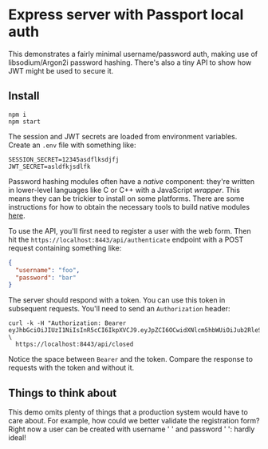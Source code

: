 # Express server with Passport local auth

This demonstrates a fairly minimal username/password auth, making use of libsodium/Argon2i password hashing. There's also a tiny API to show how JWT might be used to secure it.


## Install

```shell
npm i
npm start
```

The session and JWT secrets are loaded from environment variables. Create an `.env` file with something like:

```shell
SESSION_SECRET=12345asdflksdjfj
JWT_SECRET=asldfkjsdlfk
```

Password hashing modules often have a _native_ component: they're written in lower-level languages like C or C++ with a JavaScript _wrapper_. This means they can be trickier to install on some platforms. There are some instructions for how to obtain the necessary tools to build native modules [here](https://github.com/dev-academy-programme/orientation/tree/master/3-installation/node.md).

To use the API, you'll first need to register a user with the web form. Then hit the `https://localhost:8443/api/authenticate` endpoint with a POST request containing something like:

```json
{ 
  "username": "foo",
  "password": "bar"
}
```

The server should respond with a token. You can use this token in subsequent requests. You'll need to send an `Authorization` header:

```shell
curl -k -H "Authorization: Bearer eyJhbGciOiJIUzI1NiIsInR5cCI6IkpXVCJ9.eyJpZCI6OCwidXNlcm5hbWUiOiJub2RleSIsImlhdCI6MTQ4NTM5NDc3MCwiZXhwIjoxNDg1NDgxMTcwfQ.EVo65RYtRlA9HTOiIqaG_aDfSE7xMedbr7JMeDlt5kE" \
  https://localhost:8443/api/closed
```

Notice the space between `Bearer` and the token. Compare the response to requests with the token and without it.


## Things to think about

This demo omits plenty of things that a production system would have to care about. For example, how could we better validate the registration form? Right now a user can be created with username ' ' and password ' ': hardly ideal!

